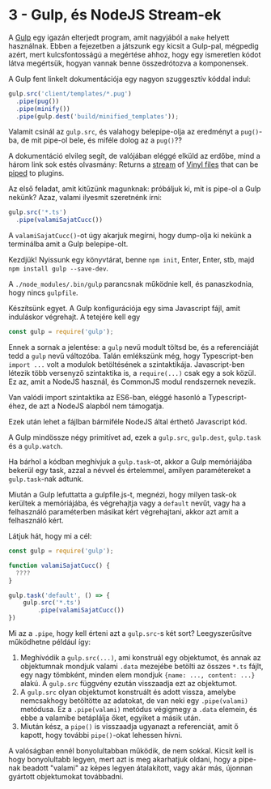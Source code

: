 # 3 - Gulp, és NodeJS Stream-ek

A [Gulp](https://github.com/gulpjs/gulp/blob/master/docs/API.md) egy
igazán elterjedt program, amit nagyjából a `make` helyett használnak.
Ebben a fejezetben a játszunk egy kicsit a Gulp-pal, mégpedig azért,
mert kulcsfontosságú a megértése ahhoz, hogy egy ismeretlen kódot
látva megértsük, hogyan vannak benne összedrótozva a komponensek.

A Gulp fent linkelt dokumentációja egy nagyon szuggesztív kóddal
indul:

```javascript
gulp.src('client/templates/*.pug')
  .pipe(pug())
  .pipe(minify())
  .pipe(gulp.dest('build/minified_templates'));
```

Valamit csinál az `gulp.src`, és valahogy belepipe-olja az eredményt
a `pug()`-ba, de mit pipe-ol bele, és miféle dolog az a `pug()`??

A dokumentáció elvileg segít, de valójában eléggé elküld az erdőbe,
mind a három link sok estés olvasmány:
Returns a [stream](http://nodejs.org/api/stream.html) of [Vinyl files](https://github.com/gulpjs/vinyl-fs)
that can be [piped](http://nodejs.org/api/stream.html#stream_readable_pipe_destination_options)
to plugins.

Az első feladat, amit kitűzünk magunknak: próbáljuk ki, mit is
pipe-ol a Gulp nekünk? Azaz, valami ilyesmit szeretnénk írni:

```javascript
gulp.src('*.ts')
  .pipe(valamiSajatCucc())
```

A `valamiSajatCucc()`-ot úgy akarjuk megírni, hogy dump-olja ki nekünk
a terminálba amit a Gulp belepipe-olt.

Kezdjük! Nyissunk egy könyvtárat, benne `npm init`, Enter, Enter, stb,
majd `npm install gulp --save-dev`.

A `./node_modules/.bin/gulp` parancsnak működnie kell, és panaszkodnia,
hogy nincs `gulpfile`.

Készítsünk egyet. A Gulp konfigurációja egy sima Javascript fájl, amit
induláskor végrehajt. A tetejére kell egy

```javascript
const gulp = require('gulp');
```

Ennek a sornak a jelentése: a `gulp` nevű modult töltsd be, és a referenciáját
tedd a `gulp` nevű változóba. Talán emlékszünk még, hogy Typescript-ben
`import ...` volt a modulok betöltésének a szintaktikája. Javascript-ben
létezik több versenyző szintaktika is, a `require(...)` csak egy a sok közül.
Ez az, amit a NodeJS használ, és CommonJS modul rendszernek nevezik.

Van valódi import szintaktika az ES6-ban, eléggé hasonló a Typescript-éhez,
de azt a NodeJS alapból nem támogatja.

Ezek után lehet a fájlban bármiféle NodeJS által érthető Javascript kód.

A Gulp mindössze négy primitívet ad, ezek a `gulp.src`, `gulp.dest`,
`gulp.task` és a `gulp.watch`.

Ha bárhol a kódban meghívjuk a `gulp.task`-ot, akkor a Gulp memóriájába
bekerül egy task, azzal a névvel és értelemmel, amilyen paramétereket
a `gulp.task`-nak adtunk.

Miután a Gulp lefuttatta a gulpfile.js-t, megnézi, hogy milyen task-ok
kerültek a memóriájába, és végrehajtja vagy a `default` nevűt, vagy ha
a felhasználó paraméterben másikat kért végrehajtani, akkor azt amit
a felhasználó kért.

Látjuk hát, hogy mi a cél:

```javascript
const gulp = require('gulp');

function valamiSajatCucc() {
  ????
}

gulp.task('default', () => {
	gulp.src('*.ts')
		.pipe(valamiSajatCucc())
})
```

Mi az a `.pipe`, hogy kell érteni azt a `gulp.src`-s két sort? Leegyszerűsítve
működhetne például így:

1. Meghívódik a `gulp.src(...)`, ami konstruál egy objektumot, és annak az objektumnak
   mondjuk valami `.data` mezejébe betölti az összes `*.ts` fájlt, egy nagy tömbként,
   minden elem mondjuk `{name: ..., content: ...}` alakú. A `gulp.src` függvény ezután
   visszaadja ezt az objektumot. 
2. A `gulp.src` olyan objektumot konstruált és adott vissza, amelybe nemcsakhogy
   betöltötte az adatokat, de van neki egy `.pipe(valami)` metódusa. Ez a `.pipe(valami)` metódus
   végigmegy a `.data` elemein, és ebbe a valamibe betáplálja őket, egyiket a
   másik után.
3. Miután kész, a `pipe()` is visszaadja ugyanazt a referenciát, amit ő kapott, hogy
   további `pipe()`-okat lehessen hívni.
   
A valóságban ennél bonyolultabban működik, de nem sokkal. Kicsit kell is hogy bonyolultabb
legyen, mert azt is meg akarhatjuk oldani, hogy a pipe-nak beadott "valami" az képes
legyen átalakított, vagy akár más, újonnan gyártott objektumokat továbbadni.



